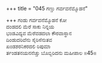 +++
title = "045 ಗಣ್ಡು ಗರ್ವವನೆಮ್ಮೊಡನೆ"

+++
ಗಂಡು ಗರ್ವವನೆಮ್ಮೊಡನೆ ಕೋ  
ದಂಡದಲಿ ಮೆರೆ ಸಾಕು ನಿನ್ನಯ  
ಭಂಡವಿದ್ಯವ ಮೆರೆವಡದಲಾ ಕೌರವಾಸ್ಥಾನ  
ದಿಂಡುದರಿವೆನು ಸೈರಿಸೆನುತವ  
ಖಂಡಶರನಿಕರದಲಿ ರಿಪುಮಾ  
ರ್ತಂಡತನಯನನೆಚ್ಚು ಬೊಬ್ಬಿರಿದನು ಮಹೀಪಾಲ      ॥45॥